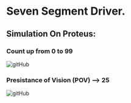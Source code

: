 # Seven Segment Driver.
## Simulation On Proteus:
### Count up from  0 to 99
![gitHub]()
### Presistance of Vision (POV) --> 25
![gitHub]()
